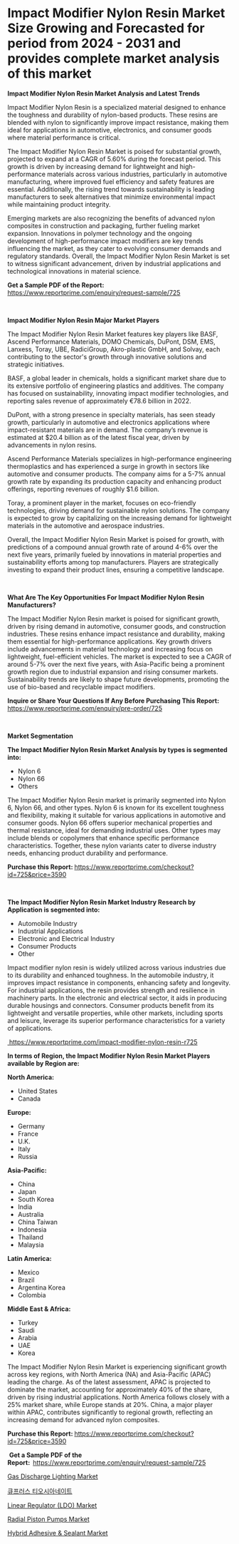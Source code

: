 <p><h1>Impact Modifier Nylon Resin Market Size Growing and Forecasted for period from 2024 - 2031 and provides complete market analysis of this market</h1></p><p><strong>Impact Modifier Nylon Resin Market Analysis and Latest Trends</strong></p>
<p><p>Impact Modifier Nylon Resin is a specialized material designed to enhance the toughness and durability of nylon-based products. These resins are blended with nylon to significantly improve impact resistance, making them ideal for applications in automotive, electronics, and consumer goods where material performance is critical.</p><p>The Impact Modifier Nylon Resin Market is poised for substantial growth, projected to expand at a CAGR of 5.60% during the forecast period. This growth is driven by increasing demand for lightweight and high-performance materials across various industries, particularly in automotive manufacturing, where improved fuel efficiency and safety features are essential. Additionally, the rising trend towards sustainability is leading manufacturers to seek alternatives that minimize environmental impact while maintaining product integrity.</p><p>Emerging markets are also recognizing the benefits of advanced nylon composites in construction and packaging, further fueling market expansion. Innovations in polymer technology and the ongoing development of high-performance impact modifiers are key trends influencing the market, as they cater to evolving consumer demands and regulatory standards. Overall, the Impact Modifier Nylon Resin Market is set to witness significant advancement, driven by industrial applications and technological innovations in material science.</p></p>
<p><strong>Get a Sample PDF of the Report:&nbsp;</strong> <a href="https://www.reportprime.com/enquiry/request-sample/725">https://www.reportprime.com/enquiry/request-sample/725</a></p>
<p>&nbsp;</p>
<p><strong>Impact Modifier Nylon Resin Major Market Players</strong></p>
<p><p>The Impact Modifier Nylon Resin Market features key players like BASF, Ascend Performance Materials, DOMO Chemicals, DuPont, DSM, EMS, Lanxess, Toray, UBE, RadiciGroup, Akro-plastic GmbH, and Solvay, each contributing to the sector's growth through innovative solutions and strategic initiatives.</p><p>BASF, a global leader in chemicals, holds a significant market share due to its extensive portfolio of engineering plastics and additives. The company has focused on sustainability, innovating impact modifier technologies, and reporting sales revenue of approximately €78.6 billion in 2022.</p><p>DuPont, with a strong presence in specialty materials, has seen steady growth, particularly in automotive and electronics applications where impact-resistant materials are in demand. The company’s revenue is estimated at $20.4 billion as of the latest fiscal year, driven by advancements in nylon resins.</p><p>Ascend Performance Materials specializes in high-performance engineering thermoplastics and has experienced a surge in growth in sectors like automotive and consumer products. The company aims for a 5-7% annual growth rate by expanding its production capacity and enhancing product offerings, reporting revenues of roughly $1.6 billion.</p><p>Toray, a prominent player in the market, focuses on eco-friendly technologies, driving demand for sustainable nylon solutions. The company is expected to grow by capitalizing on the increasing demand for lightweight materials in the automotive and aerospace industries.</p><p>Overall, the Impact Modifier Nylon Resin Market is poised for growth, with predictions of a compound annual growth rate of around 4-6% over the next five years, primarily fueled by innovations in material properties and sustainability efforts among top manufacturers. Players are strategically investing to expand their product lines, ensuring a competitive landscape.</p></p>
<p>&nbsp;</p>
<p><strong>What Are The Key Opportunities For Impact Modifier Nylon Resin Manufacturers?</strong></p>
<p><p>The Impact Modifier Nylon Resin market is poised for significant growth, driven by rising demand in automotive, consumer goods, and construction industries. These resins enhance impact resistance and durability, making them essential for high-performance applications. Key growth drivers include advancements in material technology and increasing focus on lightweight, fuel-efficient vehicles. The market is expected to see a CAGR of around 5-7% over the next five years, with Asia-Pacific being a prominent growth region due to industrial expansion and rising consumer markets. Sustainability trends are likely to shape future developments, promoting the use of bio-based and recyclable impact modifiers.</p></p>
<p><strong>Inquire or Share Your Questions If Any Before Purchasing This Report:</strong> <a href="https://www.reportprime.com/enquiry/pre-order/725">https://www.reportprime.com/enquiry/pre-order/725</a></p>
<p>&nbsp;</p>
<p><strong>Market Segmentation</strong></p>
<p><strong>The Impact Modifier Nylon Resin Market Analysis by types is segmented into:</strong></p>
<p><ul><li>Nylon 6</li><li>Nylon 66</li><li>Others</li></ul></p>
<p><p>The Impact Modifier Nylon Resin market is primarily segmented into Nylon 6, Nylon 66, and other types. Nylon 6 is known for its excellent toughness and flexibility, making it suitable for various applications in automotive and consumer goods. Nylon 66 offers superior mechanical properties and thermal resistance, ideal for demanding industrial uses. Other types may include blends or copolymers that enhance specific performance characteristics. Together, these nylon variants cater to diverse industry needs, enhancing product durability and performance.</p></p>
<p><strong>Purchase this Report:&nbsp;</strong><a href="https://www.reportprime.com/checkout?id=725&price=3590">https://www.reportprime.com/checkout?id=725&price=3590</a></p>
<p>&nbsp;</p>
<p><strong>The Impact Modifier Nylon Resin Market Industry Research by Application is segmented into:</strong></p>
<p><ul><li>Automobile Industry</li><li>Industrial Applications</li><li>Electronic and Electrical Industry</li><li>Consumer Products</li><li>Other</li></ul></p>
<p><p>Impact modifier nylon resin is widely utilized across various industries due to its durability and enhanced toughness. In the automobile industry, it improves impact resistance in components, enhancing safety and longevity. For industrial applications, the resin provides strength and resilience in machinery parts. In the electronic and electrical sector, it aids in producing durable housings and connectors. Consumer products benefit from its lightweight and versatile properties, while other markets, including sports and leisure, leverage its superior performance characteristics for a variety of applications.</p></p>
<p><a href="https://www.reportprime.com/impact-modifier-nylon-resin-r725">&nbsp;https://www.reportprime.com/impact-modifier-nylon-resin-r725</a></p>
<p><strong>In terms of Region, the Impact Modifier Nylon Resin Market Players available by Region are:</strong></p>
<p>
    <p> <strong> North America: </strong>
        <ul>
            <li>United States</li>
            <li>Canada</li>
        </ul>
        </p> 
    <p> <strong> Europe: </strong>
        <ul>
            <li>Germany</li>
            <li>France</li>
            <li>U.K.</li>
            <li>Italy</li>
            <li>Russia</li>
        </ul>
        </p> 
    <p> <strong> Asia-Pacific: </strong>
        <ul>
            <li>China</li>
            <li>Japan</li>
            <li>South Korea</li>
            <li>India</li>
            <li>Australia</li>
            <li>China Taiwan</li>
            <li>Indonesia</li>
            <li>Thailand</li>
            <li>Malaysia</li>
        </ul>
        </p> 
    <p> <strong> Latin America: </strong>
        <ul>
            <li>Mexico</li>
            <li>Brazil</li>
            <li>Argentina Korea</li>
            <li>Colombia</li>
        </ul>
        </p> 
    <p> <strong> Middle East & Africa: </strong>
        <ul>
            <li>Turkey</li>
            <li>Saudi</li>
            <li>Arabia</li>
            <li>UAE</li>
            <li>Korea</li>
        </ul>
    </p>
    </p>
<p><p>The Impact Modifier Nylon Resin Market is experiencing significant growth across key regions, with North America (NA) and Asia-Pacific (APAC) leading the charge. As of the latest assessment, APAC is projected to dominate the market, accounting for approximately 40% of the share, driven by rising industrial applications. North America follows closely with a 25% market share, while Europe stands at 20%. China, a major player within APAC, contributes significantly to regional growth, reflecting an increasing demand for advanced nylon composites.</p></p>
<p><strong>Purchase this Report: </strong><a href="https://www.reportprime.com/checkout?id=725&price=3590">https://www.reportprime.com/checkout?id=725&price=3590</a></p>
<p>&nbsp;<strong>Get a Sample PDF of the Report:&nbsp;&nbsp;</strong><a href="https://www.reportprime.com/enquiry/request-sample/725">https://www.reportprime.com/enquiry/request-sample/725</a></p>
<p><strong></strong></p>
<p><p><a href="https://medium.com/@jjkh377/global-gas-discharge-lighting-market-is-projected-to-grow-at-a-cagr-of-9-9-eb044eadb142">Gas Discharge Lighting Market</a></p><p><a href="https://medium.com/@zlpjbqkb72/%EA%B8%80%EB%A1%9C%EB%B2%8C-%EA%B5%AC%EB%A6%AC-i-%ED%8B%B0%EC%98%A4%EC%8B%9C%EC%95%84%EB%84%A4%EC%9D%B4%ED%8A%B8-%EC%8B%9C%EC%9E%A5-%EB%8F%99%ED%96%A5-2024%EB%85%84%EB%B6%80%ED%84%B0-2031%EB%85%84%EA%B9%8C%EC%A7%80%EC%9D%98-%EC%84%B1%EC%9E%A5-%EA%B8%B0%ED%9A%8C-%EB%B0%8F-%EB%8F%84%EC%A0%84%EC%97%90-%EB%8C%80%ED%95%9C-%EC%9D%B8%EC%82%AC%EC%9D%B4%ED%8A%B8-4c69fc1a136a">큐프러스 티오시아네이트</a></p><p><a href="https://issuu.com/reportprime-2/docs/linear-regulator-ldo-market-size-20_9ccba9b12add19">Linear Regulator (LDO) Market</a></p><p><a href="https://issuu.com/reportprime-2/docs/radial-piston-pumps-market-size-203_feca1d6265bdf0">Radial Piston Pumps Market</a></p><p><a href="https://github.com/Chiragrp22/Market-Research-Report-List-6/blob/main/hybrid-adhesive-sealant-market.md">Hybrid Adhesive & Sealant Market</a></p></p>